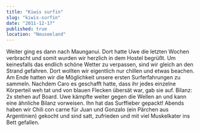 ```yaml
---
title: "Kiwis surfin"
slug: "kiwis-surfin"
date: "2011-12-17"
published: true
location: "Neuseeland"
---
```


Weiter ging es dann nach Maunganui. Dort hatte Uwe die letzten Wochen verbracht und somit wurden wir herzlich in dem Hostel begrüßt. Um keinesfalls das endlich schöne Wetter zu verpassen, sind wir gleich an den Strand gefahren. Dort wollten wir eigentlich nur chillen und etwas beachen. Am Ende hatten wir die Möglichkeit unsere ersten Surferfahrungen zu sammeln. Nachdem Caro es geschafft hatte, dass ihr jedes einzelne Körperteil weh tat und von blauen Flecken übersät war, gab sie auf. Bilanz: 2x stehen auf Board. Uwe kämpfte weiter gegen die Wellen an und kann eine ähnliche Bilanz vorweisen. Ihn hat das Surffieber gepackt!
Abends haben wir Chili con carne für Juan und Gonzalo (ein Pärchen aus Argentinien) gekocht und sind satt, zufrieden und mit viel Muskelkater ins Bett gefallen.